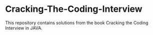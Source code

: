 # Cracking-The-Coding-Interview

This repository contains solutions from the book Cracking the Coding Interview in JAVA.
